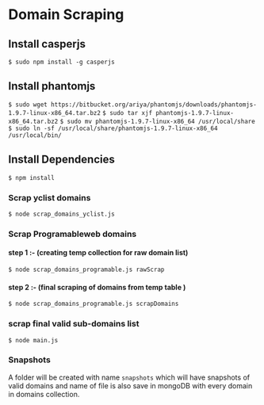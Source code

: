# Domain Scraping

## Install casperjs
``` $ sudo npm install -g casperjs ```

## Install phantomjs
``` $ sudo wget https://bitbucket.org/ariya/phantomjs/downloads/phantomjs-1.9.7-linux-x86_64.tar.bz2 ```
``` $ sudo tar xjf phantomjs-1.9.7-linux-x86_64.tar.bz2 ```
``` $ sudo mv phantomjs-1.9.7-linux-x86_64 /usr/local/share ```
``` $ sudo ln -sf /usr/local/share/phantomjs-1.9.7-linux-x86_64 /usr/local/bin/ ```

## Install Dependencies

``` $ npm install ```

### Scrap yclist domains

``` $ node scrap_domains_yclist.js ```

### Scrap Programableweb domains 

#### step 1 :- (creating temp collection for raw domain list)

``` $ node scrap_domains_programable.js rawScrap ```

#### step 2 :- (final scraping of domains from temp table )

``` $ node scrap_domains_programable.js scrapDomains ```

### scrap final valid sub-domains list

``` $ node main.js ```

### Snapshots
A folder will be created with name ```snapshots``` which will have snapshots of valid domains and name of file is also save in mongoDB with every domain in domains collection.
